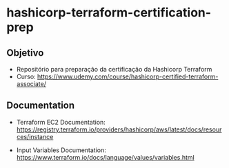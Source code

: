 # hashicorp-terraform-certification-prep
## Objetivo
- Repositório para preparação da certificação da Hashicorp Terraform
- Curso: https://www.udemy.com/course/hashicorp-certified-terraform-associate/

## Documentation

- Terraform EC2 Documentation:
https://registry.terraform.io/providers/hashicorp/aws/latest/docs/resources/instance

- Input Variables Documentation: 
https://www.terraform.io/docs/language/values/variables.html
